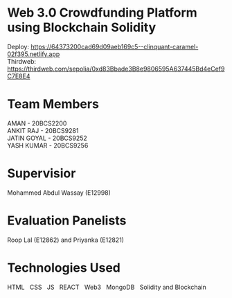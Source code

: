 # Web 3.0 Crowdfunding Platform using Blockchain Solidity
Deploy: https://64373200cad69d09aeb169c5--clinquant-caramel-02f395.netlify.app <br />
Thirdweb: https://thirdweb.com/sepolia/0xd83Bbade3B8e9806595A637445Bd4eCef9C7E8E4

# Team Members
AMAN - 20BCS2200 <br />
ANKIT RAJ - 20BCS9281 <br />
JATIN GOYAL - 20BCS9252 <br />
YASH KUMAR - 20BCS9256

# Supervisior
Mohammed Abdul Wassay (E12998)

# Evaluation Panelists
Roop Lal (E12862) and Priyanka (E12821)

# Technologies Used
HTML &nbsp; CSS &nbsp; JS &nbsp; REACT &nbsp; Web3 &nbsp; MongoDB &nbsp; Solidity and Blockchain
